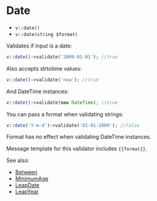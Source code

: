 # Date

- `v::date()`
- `v::date(string $format)`

Validates if input is a date:

```php
v::date()->validate('2009-01-01'); //true
```

Also accepts strtotime values:

```php
v::date()->validate('now'); //true
```

And DateTime instances:

```php
v::date()->validate(new DateTime); //true
```

You can pass a format when validating strings:

```php
v::date('Y-m-d')->validate('01-01-2009'); //false
```

Format has no effect when validating DateTime instances.

Message template for this validator includes `{{format}}`.

See also:

  * [Between](Between.md)
  * [MinimumAge](MinimumAge.md)
  * [LeapDate](LeapDate.md)
  * [LeapYear](LeapYear.md)
